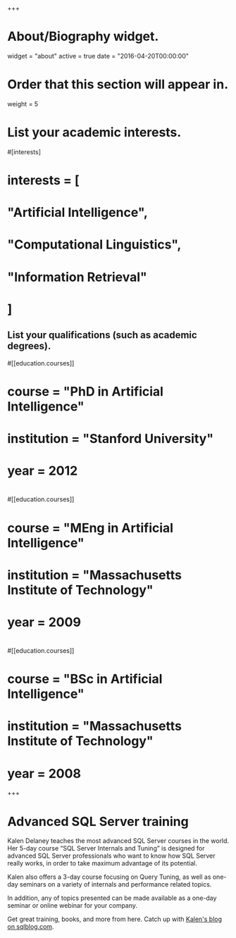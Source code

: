 +++
# About/Biography widget.
widget = "about"
active = true
date = "2016-04-20T00:00:00"

# Order that this section will appear in.
weight = 5

# List your academic interests.
#[interests]
#  interests = [
#    "Artificial Intelligence",
#    "Computational Linguistics",
#    "Information Retrieval"
#  ]

## List your qualifications (such as academic degrees).
#[[education.courses]]
#  course = "PhD in Artificial Intelligence"
#  institution = "Stanford University"
#  year = 2012
#
#[[education.courses]]
#  course = "MEng in Artificial Intelligence"
#  institution = "Massachusetts Institute of Technology"
#  year = 2009
#
#[[education.courses]]
#  course = "BSc in Artificial Intelligence"
#  institution = "Massachusetts Institute of Technology"
#  year = 2008
 
+++

# Advanced SQL Server training

Kalen Delaney teaches the most advanced SQL Server courses in the world. Her 5-day course “SQL Server Internals and Tuning” is designed for advanced SQL Server professionals who want to know how SQL Server really works, in order to take maximum advantage of its potential.

Kalen also offers a 3-day course focusing on Query Tuning, as well as one-day seminars on a variety of internals and performance related topics.

In addition, any of topics presented can be made available as a one-day seminar or online webinar for your company. 

Get great training, books, and more from here. Catch up with [Kalen's blog on sqlblog.com](http://sqlblog.com/blogs/kalen_delaney/default.aspx).
